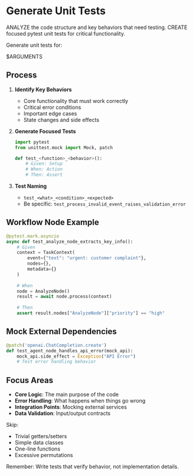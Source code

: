 # Generate Unit Tests

ANALYZE the code structure and key behaviors that need testing.
CREATE focused pytest unit tests for critical functionality.

Generate unit tests for:

$ARGUMENTS

## Process

1. **Identify Key Behaviors**
   - Core functionality that must work correctly
   - Critical error conditions
   - Important edge cases
   - State changes and side effects

2. **Generate Focused Tests**

   ```python
   import pytest
   from unittest.mock import Mock, patch
   
   def test_<function>_<behavior>():
       # Given: Setup
       # When: Action
       # Then: Assert
   ```

3. **Test Naming**
   - `test_<what>_<condition>_<expected>`
   - Be specific: `test_process_invalid_event_raises_validation_error`

## Workflow Node Example

```python
@pytest.mark.asyncio
async def test_analyze_node_extracts_key_info():
    # Given
    context = TaskContext(
        event={"text": "urgent: customer complaint"},
        nodes={},
        metadata={}
    )
    
    # When
    node = AnalyzeNode()
    result = await node.process(context)
    
    # Then
    assert result.nodes["AnalyzeNode"]["priority"] == "high"
```

## Mock External Dependencies

```python
@patch('openai.ChatCompletion.create')
def test_agent_node_handles_api_error(mock_api):
    mock_api.side_effect = Exception("API Error")
    # Test error handling behavior
```

## Focus Areas

- **Core Logic**: The main purpose of the code
- **Error Handling**: What happens when things go wrong
- **Integration Points**: Mocking external services
- **Data Validation**: Input/output contracts

Skip:

- Trivial getters/setters
- Simple data classes
- One-line functions
- Excessive permutations

Remember: Write tests that verify behavior, not implementation details.
